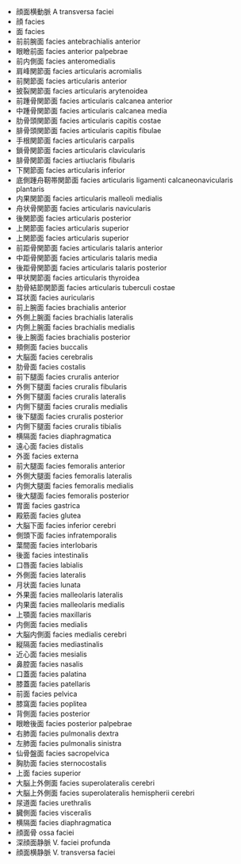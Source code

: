 - 顔面横動脈 A transversa faciei
- 顔 facies
- 面 facies
- 前前腕面 facies antebrachialis anterior
- 眼瞼前面 facies anterior palpebrae
- 前内側面 facies anteromedialis
- 肩峰関節面 facies articularis acromialis
- 前関節面 facies articularis anterior
- 披裂関節面 facies articularis arytenoidea
- 前踵骨関節面 facies articularis calcanea anterior
- 中踵骨関節面 facies articularis calcanea media
- 肋骨頭関節面 facies articularis capitis costae
- 腓骨頭関節面 facies articularis capitis fibulae
- 手根関節面 facies articularis carpalis
- 鎖骨関節面 facies articularis clavicularis
- 腓骨関節面 facies artiuclaris fibularis
- 下関節面 facies articularis inferior
- 底側踵舟靭帯関節面 facies articularis ligamenti calcaneonavicularis plantaris
- 内果関節面 facies articularis malleoli medialis
- 舟状骨関節面 facies articularis navicularis
- 後関節面 facies articularis posterior
- 上関節面 facies articularis superior
- 上関節面 facies articularis superior
- 前距骨関節面 facies articularis talaris anterior
- 中距骨関節面 facies articularis talaris media
- 後距骨関節面 facies articularis talaris posterior
- 甲状関節面 facies articularis thyroidea
- 肋骨結節関節面 facies articularis tuberculi costae
- 耳状面 facies auricularis
- 前上腕面 facies brachialis anterior
- 外側上腕面 facies brachialis lateralis
- 内側上腕面 facies brachialis medialis
- 後上腕面 facies brachialis posterior
- 頬側面 facies buccalis
- 大脳面 facies cerebralis
- 肋骨面 facies costalis
- 前下腿面 facies cruralis anterior
- 外側下腿面 facies cruralis fibularis
- 外側下腿面 facies cruralis lateralis
- 内側下腿面 facies cruralis medialis
- 後下腿面 facies cruralis posterior
- 内側下腿面 facies cruralis tibialis
- 横隔面 facies diaphragmatica
- 遠心面 facies distalis
- 外面 facies externa
- 前大腿面 facies femoralis anterior
- 外側大腿面 facies femoralis lateralis
- 内側大腿面 facies femoralis medialis
- 後大腿面 facies femoralis posterior
- 胃面 facies gastrica
- 殿筋面 facies glutea
- 大脳下面 facies inferior cerebri
- 側頭下面 facies infratemporalis
- 葉間面 facies interlobaris
- 後面 facies intestinalis
- 口唇面 facies labialis
- 外側面 facies lateralis
- 月状面 facies lunata
- 外果面 facies malleolaris lateralis
- 内果面 facies malleolaris medialis
- 上顎面 facies maxillaris
- 内側面 facies medialis
- 大脳内側面 facies medialis cerebri
- 縦隔面 facies mediastinalis
- 近心面 facies mesialis
- 鼻腔面 facies nasalis
- 口蓋面 facies palatina
- 膝蓋面 facies patellaris
- 前面 facies pelvica
- 膝窩面 facies poplitea
- 背側面 facies posterior
- 眼瞼後面 facies posterior palpebrae
- 右肺面 facies pulmonalis dextra
- 左肺面 facies pulmonalis sinistra
- 仙骨盤面 facies sacropelvica
- 胸肋面 facies sternocostalis
- 上面 facies superior
- 大脳上外側面 facies superolateralis cerebri
- 大脳上外側面 facies superolateralis hemispherii cerebri
- 尿道面 facies urethralis
- 臓側面 facies visceralis
- 横隔面 facies diaphragmatica
- 顔面骨 ossa faciei
- 深顔面静脈 V. faciei profunda
- 顔面横静脈 V. transversa faciei
